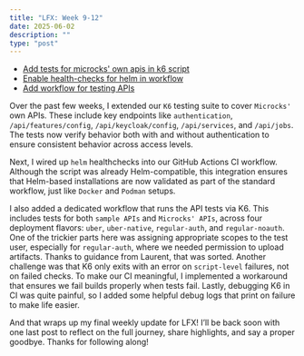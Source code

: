 ```yaml
---
title: "LFX: Week 9-12"
date: 2025-06-02
description: ""
type: "post"
---
```


- [Add tests for microcks' own apis in k6 script](https://github.com/microcks/microcks/pull/1599)
- [Enable health-checks for helm in workflow](https://github.com/microcks/microcks/pull/1617)
- [Add workflow for testing APIs](https://github.com/microcks/microcks/pull/1624)

Over the past few weeks, I extended our `K6` testing suite to cover `Microcks'` own APIs. These
include key endpoints like `authentication`, `/api/features/config`, `/api/keycloak/config`,
`/api/services`, and `/api/jobs`. The tests now verify behavior both with and without authentication
to ensure consistent behavior across access levels.

Next, I wired up `helm` healthchecks into our GitHub Actions CI workflow. Although the script was
already Helm-compatible, this integration ensures that Helm-based installations are now validated as
part of the standard workflow, just like `Docker` and `Podman` setups.

I also added a dedicated workflow that runs the API tests via K6. This includes tests for both
`sample APIs` and `Microcks' APIs`, across four deployment flavors: `uber`, `uber-native`,
`regular-auth`, and `regular-noauth`. One of the trickier parts here was assigning appropriate
scopes to the test user, especially for `regular-auth`, where we needed permission to upload
artifacts. Thanks to guidance from Laurent, that was sorted. Another challenge was that K6 only
exits with an error on `script-level` failures, not on failed checks. To make our CI meaningful, I
implemented a workaround that ensures we fail builds properly when tests fail. Lastly, debugging K6
in CI was quite painful, so I added some helpful debug logs that print on failure to make life
easier.


And that wraps up my final weekly update for LFX! I’ll be back soon with one last post to reflect on
the full journey, share highlights, and say a proper goodbye. Thanks for following along!
